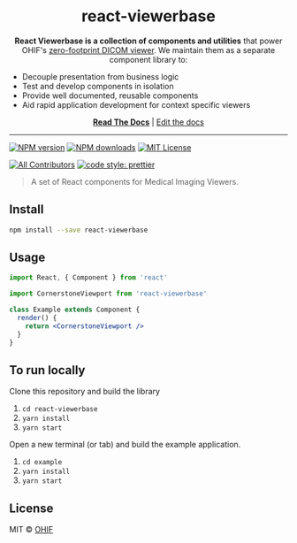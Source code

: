 <!-- prettier-ignore-start -->
<!-- markdownlint-disable -->
<div align="center">
  <h1>react-viewerbase</h1>

  <p><strong>React Viewerbase is a collection of components and utilities</strong> that power OHIF's <a href="https://github.com/OHIF/Viewers">zero-footprint DICOM viewer</a>. We maintain them as a separate component library to:</p>
</div>

<ul>
  <li>Decouple presentation from business logic</li>
  <li>Test and develop components in isolation</li>
  <li>Provide well documented, reusable components</li>
  <li>Aid rapid application development for context specific viewers</li>
</ul>

<div align="center">
<a href="https://react.ohif.org/"><strong>Read The Docs</strong></a> |
<a href="https://react.ohif.org/contributing">Edit the docs</a>

</div>

<hr />

[![NPM version][npm-version-image]][npm-url]
[![NPM downloads][npm-downloads-image]][npm-url]
[![MIT License][license-image]][license-url]

[![All Contributors][all-contributors-image]][contributing-url]
[![code style: prettier][prettier-image]][prettier-url]
<!-- markdownlint-enable -->
<!-- prettier-ignore-end -->

> A set of React components for Medical Imaging Viewers.

## Install

```bash
npm install --save react-viewerbase
```

## Usage

```jsx
import React, { Component } from 'react'

import CornerstoneViewport from 'react-viewerbase'

class Example extends Component {
  render() {
    return <CornerstoneViewport />
  }
}
```

## To run locally

Clone this repository and build the library

1. `cd react-viewerbase`
2. `yarn install`
3. `yarn start`

Open a new terminal (or tab) and build the example application.

1. `cd example`
2. `yarn install`
3. `yarn start`

## License

MIT © [OHIF](https://github.com/OHIF)

<!--
Links:
-->

<!-- prettier-ignore-start -->
[all-contributors-image]: https://img.shields.io/badge/all_contributors-0-orange.svg?style=flat-square
[contributing-url]: https://github.com/OHIF/react-viewerbase/blob/master/CONTRIBUTING.md
[prettier-image]: https://img.shields.io/badge/code_style-prettier-ff69b4.svg?style=flat-square
[prettier-url]: https://github.com/prettier/prettier
[npm-url]: https://npmjs.org/package/react-viewerbase
[npm-downloads-image]: https://img.shields.io/npm/dm/react-viewerbase.svg?style=flat-square
[npm-version-image]: https://img.shields.io/npm/v/react-viewerbase.svg?style=flat-square
[license-image]: https://img.shields.io/badge/license-MIT-blue.svg?style=flat-square
[license-url]: LICENSE
<!-- prettier-ignore-end -->
